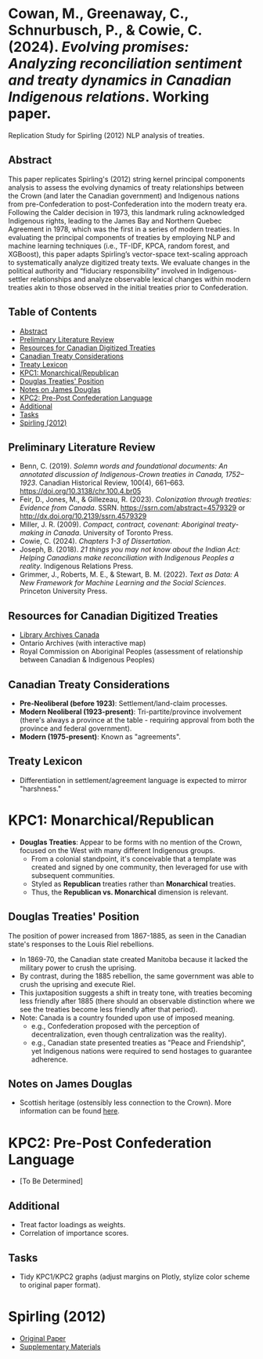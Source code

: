 # Cowan, M., Greenaway, C., Schnurbusch, P., & Cowie, C. (2024). *Evolving promises: Analyzing reconciliation sentiment and treaty dynamics in Canadian Indigenous relations*. Working paper.
Replication Study for Spirling (2012) NLP analysis of treaties.

## Abstract
This paper replicates Spirling's (2012) string kernel principal components analysis to assess the evolving dynamics of treaty relationships between the Crown (and later the Canadian government) and Indigenous nations from pre-Confederation to post-Confederation into the modern treaty era. Following the Calder decision in 1973, this landmark ruling acknowledged Indigenous rights, leading to the James Bay and Northern Quebec Agreement in 1978, which was the first in a series of modern treaties. In evaluating the principal components of treaties by employing NLP and machine learning techniques (i.e., TF-IDF, KPCA, random forest, and XGBoost), this paper adapts Spirling’s vector-space text-scaling approach to systematically analyze digitized treaty texts. We evaluate changes in the political authority and “fiduciary responsibility” involved in Indigenous-settler relationships and analyze observable lexical changes within modern treaties akin to those observed in the initial treaties prior to Confederation.

## Table of Contents
- [Abstract](#abstract)
- [Preliminary Literature Review](#preliminary-literature-review)
- [Resources for Canadian Digitized Treaties](#resources-for-canadian-digitized-treaties)
- [Canadian Treaty Considerations](#canadian-treaty-considerations)
- [Treaty Lexicon](#treaty-lexicon)
- [KPC1: Monarchical/Republican](#kpc1-monarchicalrepublican)
- [Douglas Treaties' Position](#douglas-treaties-position)
- [Notes on James Douglas](#notes-on-james-douglas)
- [KPC2: Pre-Post Confederation Language](#kpc2-pre-post-confederation-language)
- [Additional](#additional)
- [Tasks](#tasks)
- [Spirling (2012)](#spirling-2012)

## Preliminary Literature Review
- Benn, C. (2019). *Solemn words and foundational documents: An annotated discussion of Indigenous-Crown treaties in Canada, 1752–1923*. Canadian Historical Review, 100(4), 661–663. https://doi.org/10.3138/chr.100.4.br05
- Feir, D., Jones, M., & Gillezeau, R. (2023). *Colonization through treaties: Evidence from Canada*. SSRN. https://ssrn.com/abstract=4579329 or http://dx.doi.org/10.2139/ssrn.4579329
- Miller, J. R. (2009). *Compact, contract, covenant: Aboriginal treaty-making in Canada*. University of Toronto Press.
- Cowie, C. (2024). *Chapters 1-3 of Dissertation*.
- Joseph, B. (2018). *21 things you may not know about the Indian Act: Helping Canadians make reconciliation with Indigenous Peoples a reality*. Indigenous Relations Press.
- Grimmer, J., Roberts, M. E., & Stewart, B. M. (2022). *Text as Data: A New Framework for Machine Learning and the Social Sciences*. Princeton University Press.

## Resources for Canadian Digitized Treaties
- [Library Archives Canada](https://library-archives.canada.ca/eng/collection/research-help/indigenous-heritage/Pages/treaties-surrenders-agreements.aspx#a1)
- Ontario Archives (with interactive map)
- Royal Commission on Aboriginal Peoples (assessment of relationship between Canadian & Indigenous Peoples)

## Canadian Treaty Considerations
- **Pre-Neoliberal (before 1923)**: Settlement/land-claim processes.
- **Modern Neoliberal (1923-present)**: Tri-partite/province involvement (there's always a province at the table - requiring approval from both the province and federal government).
- **Modern (1975-present)**: Known as "agreements".

## Treaty Lexicon
- Differentiation in settlement/agreement language is expected to mirror "harshness."

# KPC1: Monarchical/Republican
- **Douglas Treaties**: Appear to be forms with no mention of the Crown, focused on the West with many different Indigenous groups.
  - From a colonial standpoint, it's conceivable that a template was created and signed by one community, then leveraged for use with subsequent communities.
  - Styled as **Republican** treaties rather than **Monarchical** treaties.
  - Thus, the **Republican vs. Monarchical** dimension is relevant.

## Douglas Treaties' Position
The position of power increased from 1867-1885, as seen in the Canadian state's responses to the Louis Riel rebellions.
- In 1869-70, the Canadian state created Manitoba because it lacked the military power to crush the uprising.
- By contrast, during the 1885 rebellion, the same government was able to crush the uprising and execute Riel.
- This juxtaposition suggests a shift in treaty tone, with treaties becoming less friendly after 1885 (there should an observable distinction where we see the treaties become less friendly after that period).
- Note: Canada is a country founded upon use of imposed meaning.
  - e.g., Confederation proposed with the perception of decentralization, even though centralization was the reality).
  - e.g., Canadian state presented treaties as "Peace and Friendship", yet Indigenous nations were required to send hostages to guarantee adherence.

## Notes on James Douglas
- Scottish heritage (ostensibly less connection to the Crown). More information can be found [here](https://ojs.library.ubc.ca/index.php/bcstudies/article/view/1252/1295).

# KPC2: Pre-Post Confederation Language
- [To Be Determined]

## Additional
- Treat factor loadings as weights.
- Correlation of importance scores.

## Tasks
- Tidy KPC1/KPC2 graphs (adjust margins on Plotly, stylize color scheme to original paper format).

# Spirling (2012)
- [Original Paper](https://dataverse.harvard.edu/dataset.xhtml?persistentId=hdl:1902.1/17222)
- [Supplementary Materials](https://github.com/ArthurSpirling/AJPS_Treaties_Replication/)
